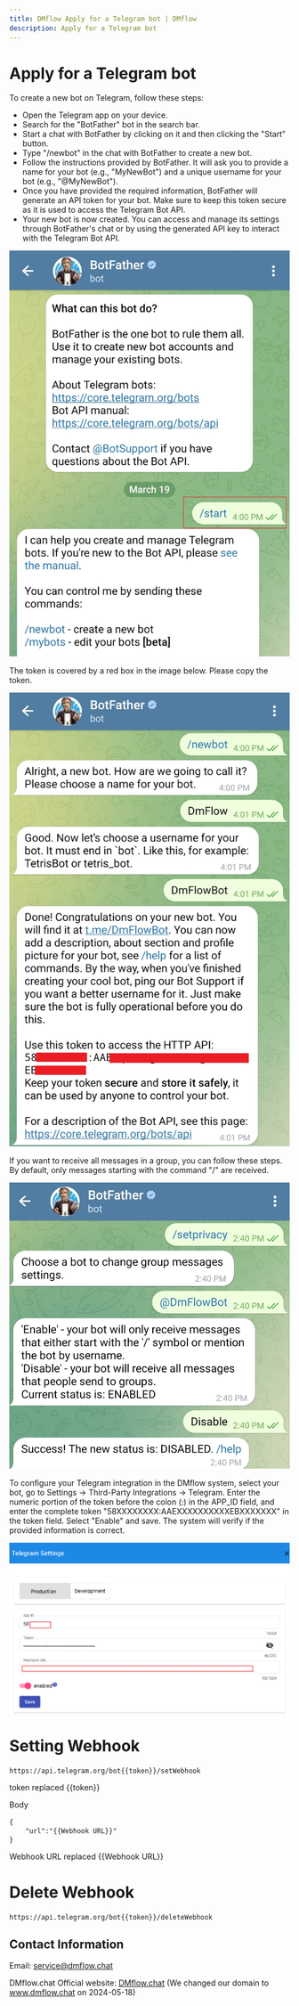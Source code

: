 ```yaml
---
title: DMflow Apply for a Telegram bot | DMflow
description: Apply for a Telegram bot
---
```


# Apply for a Telegram bot

To create a new bot on Telegram, follow these steps:

- Open the Telegram app on your device.
- Search for the "BotFather" bot in the search bar.
- Start a chat with BotFather by clicking on it and then clicking the "Start" button.
- Type "/newbot" in the chat with BotFather to create a new bot.
- Follow the instructions provided by BotFather. It will ask you to provide a name for your bot (e.g., "MyNewBot") and a unique username for your bot (e.g., "@MyNewBot").
- Once you have provided the required information, BotFather will generate an API token for your bot. Make sure to keep this token secure as it is used to access the Telegram Bot API.
- Your new bot is now created. You can access and manage its settings through BotFather's chat or by using the generated API key to interact with the Telegram Bot API.

![DMflow integrate with Telegram](../../../../../../images/en/telegram-001.jpg "DMflow integrate with Telegram")

The token is covered by a red box in the image below. Please copy the token.

![DMflow integrate with Telegram](../../../../../../images/en/telegram-002.jpg "DMflow integrate with Telegram")

If you want to receive all messages in a group, you can follow these steps. By default, only messages starting with the command "/" are received.

![DMflow integrate with Telegram](../../../../../../images/en/telegram-group-disabled-slash.jpg "DMflow integrate with Telegram")

To configure your Telegram integration in the DMflow system, select your bot, go to Settings -> Third-Party Integrations -> Telegram. Enter the numeric portion of the token before the colon (:) in the APP_ID field, and enter the complete token "58XXXXXXXX:AAEXXXXXXXXXXEBXXXXXXX" in the token field. Select "Enable" and save. The system will verify if the provided information is correct.

![DMflow integrate with Telegram](../../../../../../images/en/telegram-setting-page.png "DMflow integrate with Telegram")

# Setting Webhook

```
https://api.telegram.org/bot{{token}}/setWebhook
```

token replaced {{token}}

Body

```
{
    "url":"{{Webhook URL}}"
}
```

Webhook URL replaced {{Webhook URL}}

# Delete Webhook
```
https://api.telegram.org/bot{{token}}/deleteWebhook
```

## Contact Information

Email: <service@dmflow.chat>

DMflow.chat Official website: [DMflow.chat](https://www.dmflow.chat/en/)
(We changed our domain to www.dmflow.chat on 2024-05-18)